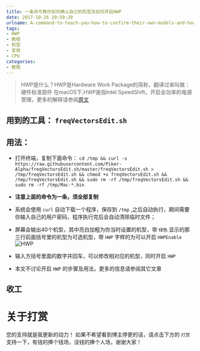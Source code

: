 ```yaml
---
title: 一条命令教你如何确认自己的机型及如何开启HWP
date: 2017-10-26 20:59:39
urlname: A-command-to-teach-you-how-to-confirm-their-own-models-and-how-to-open-the-HWP
tags:
- HWP
- 教程
- 机型
- 变频
- CPU
categories:
- 教程
---
```


> HWP是什么？HWP是Hardware Work Package的简称，翻译过来叫做：硬件标准部件
> 在macOS下,HWP是指Intel SpeedShift，开启全功率的电源管理，更多的解释请参阅[原文](http://www.insanelymac.com/forum/topic/321021-guide-hwpintel-speed-shift-enable-with-full-power-management/)

## 用到的工具： `freqVectorsEdit.sh`
## 用法：
* 打开终端，复制下面命令：
`cd /tmp && curl -s https://raw.githubusercontent.com/Piker-Alpha/freqVectorsEdit.sh/master/freqVectorsEdit.sh > /tmp/freqVectorsEdit.sh && chmod +x freqVectorsEdit.sh && /tmp/freqVectorsEdit.sh && sudo rm -rf /tmp/freqVectorsEdit.sh && sudo rm -rf /tmp/Mac-*.bin`
  
* **注意上面的命令为一条，须全部复制**
* 系统会使用 `curl` 自动下载一个程序，保存到 `/tmp` ,之后自动执行，期间需要你输入自己的用户密码，程序执行完后会自动清除临时文件；
* 屏幕会输出40个机型，其中亮白加粗为你当时设置的机型，带 `绿色` 显示的那三行前面括号里的机型为可选机型，带 `HWP` 字样的为可以开启 `HWPEnable`
    ![HWP](http://7.daliansky.net/HWP.png)
* 输入方括号里面的数字并回车，可以修改相对应的机型，同时开启 `HWP`
* 本文不讨论开启 `HWP` 的步骤及用法，更多的信息请参阅其它文章
  

## 收工

# 关于打赏
您的支持就是我更新的动力！
如果不希望看到博主停更的话，请点击下方的 `打赏` 支持一下，有钱的捧个钱场，没钱的捧个人场，谢谢大家！

